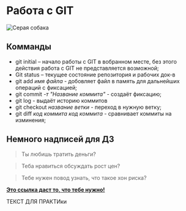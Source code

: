 # Работа с GIT 
![Серая собака](dog.jpg)
## Комманды

* git initial – начало работы с GIT в вобранном месте, без этого действия работа с GIT не представляется возможной;
* Git status – текущее состояние репозитория и  рабочих док-в
* git add *имя файла* - добовляет файл в память для дальнейших операций с фиксацией;
* git commit *-т "Название коммита"* - создаёт фиксацию;
* git log - выдаёт историю коммитов
* git checkout *название ветки* - переход в нужную ветку;
* git diff *код коммита* *код коммита* - сравнивает коммиты на изминения;

## Немного надписей для ДЗ

> Ты любишь тратить деньги?

> Теба нравиться обсуждать рост цен?

> Тебе нужен повод узнать, что такое хон риска?

[**Это ссылка даст то, что тебе нужно!**](https://auto.ru/cars/mazda/rx_8/all/?with_discount=true)

ТЕКСТ ДЛЯ ПРАКТИки

